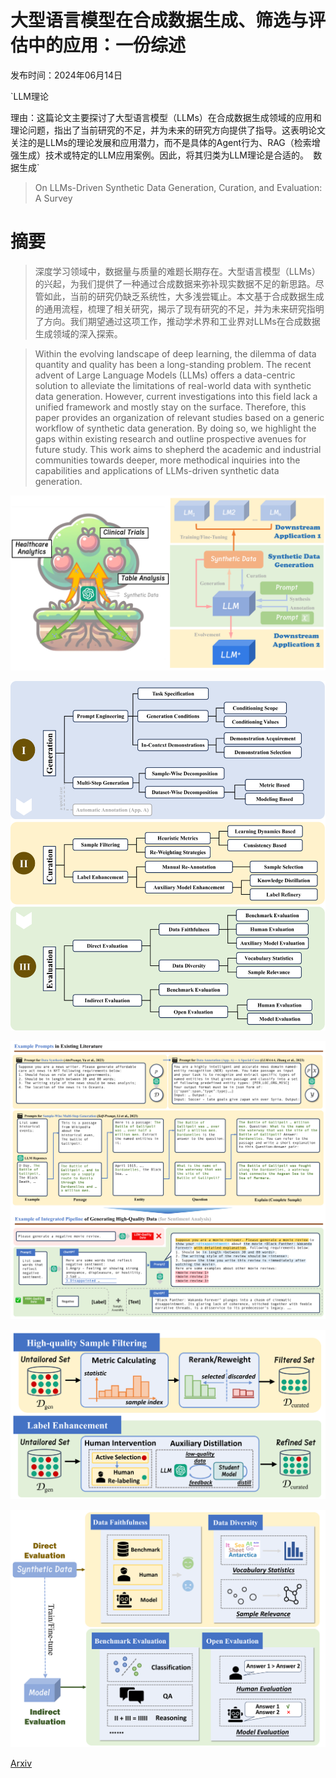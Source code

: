 # 大型语言模型在合成数据生成、筛选与评估中的应用：一份综述

发布时间：2024年06月14日

`LLM理论

理由：这篇论文主要探讨了大型语言模型（LLMs）在合成数据生成领域的应用和理论问题，指出了当前研究的不足，并为未来的研究方向提供了指导。这表明论文关注的是LLMs的理论发展和应用潜力，而不是具体的Agent行为、RAG（检索增强生成）技术或特定的LLM应用案例。因此，将其归类为LLM理论是合适的。` `数据生成`

> On LLMs-Driven Synthetic Data Generation, Curation, and Evaluation: A Survey

# 摘要

> 深度学习领域中，数据量与质量的难题长期存在。大型语言模型（LLMs）的兴起，为我们提供了一种通过合成数据来弥补现实数据不足的新思路。尽管如此，当前的研究仍缺乏系统性，大多浅尝辄止。本文基于合成数据生成的通用流程，梳理了相关研究，揭示了现有研究的不足，并为未来研究指明了方向。我们期望通过这项工作，推动学术界和工业界对LLMs在合成数据生成领域的深入探索。

> Within the evolving landscape of deep learning, the dilemma of data quantity and quality has been a long-standing problem. The recent advent of Large Language Models (LLMs) offers a data-centric solution to alleviate the limitations of real-world data with synthetic data generation. However, current investigations into this field lack a unified framework and mostly stay on the surface. Therefore, this paper provides an organization of relevant studies based on a generic workflow of synthetic data generation. By doing so, we highlight the gaps within existing research and outline prospective avenues for future study. This work aims to shepherd the academic and industrial communities towards deeper, more methodical inquiries into the capabilities and applications of LLMs-driven synthetic data generation.

![大型语言模型在合成数据生成、筛选与评估中的应用：一份综述](../../../paper_images/2406.15126/x1.png)

![大型语言模型在合成数据生成、筛选与评估中的应用：一份综述](../../../paper_images/2406.15126/x2.png)

![大型语言模型在合成数据生成、筛选与评估中的应用：一份综述](../../../paper_images/2406.15126/x3.png)

![大型语言模型在合成数据生成、筛选与评估中的应用：一份综述](../../../paper_images/2406.15126/x4.png)

![大型语言模型在合成数据生成、筛选与评估中的应用：一份综述](../../../paper_images/2406.15126/x5.png)

[Arxiv](https://arxiv.org/abs/2406.15126)